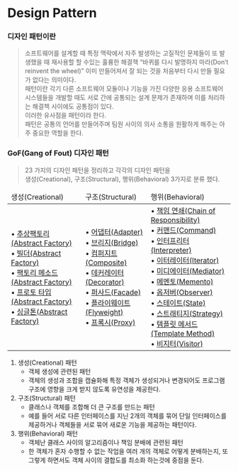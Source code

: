 # Design Pattern

### 디자인 패턴이란
>소프트웨어를 설계할 때 특정 맥락에서 자주 발생하는 고질적인 문제들이 또 발생했을 때 재사용할 할 수있는 훌륭한 해결책
“바퀴를 다시 발명하지 마라(Don’t reinvent the wheel)” 이미 만들어져서 잘 되는 것을 처음부터 다시 만들 필요가 없다는 의미이다. <br>
패턴이란 각기 다른 소프트웨어 모듈이나 기능을 가진 다양한 응용 소프트웨어 시스템들을 개발할 때도 서로 간에 공통되는 설계 문제가 존재하며 이를 처리하는 해결책 사이에도 공통점이 있다. <br>이러한 유사점을 패턴이라 한다.<br>
패턴은 공통의 언어를 만들어주며 팀원 사이의 의사 소통을 원활하게 해주는 아주 중요한 역할을 한다.


### GoF(Gang of Fout) 디자인 패턴
> 23 가지의 디자인 패턴을 정리하고 각각의 디자인 패턴을 <br>생성(Creational), 구조(Structural), 행위(Behavioral) 3가지로 분류 했다.

<table>
   <thead>
      <tr>
         <td>생성(Creational)</td>
         <td>구조(Structural)</td>
         <td>행위(Behavioral)</td>
      </tr>
   </thead>
   <tbody>
      <tr>
         <td>
            • <a href="https://github.com/parknnna/designPattern/blob/master/src/creational/abstractFactoryPattern/AbstractFactoryPattern.md">추상팩토리(Abstract Factory)</a> <br/>
            • <a href="https://github.com/parknnna/designPattern/blob/master/src/creational/builderPattern/builderPattern.md">빌더(Abstract Factory)</a> <br/>
            • <a href="https://github.com/parknnna/designPattern/blob/master/src/creational/factoryMethodPattern/factoryMethodPattern.md">팩토리 메소드(Abstract Factory)</a> <br/>
            • <a href="https://github.com/parknnna/designPattern/blob/master/src/creational/prototypePattern/prototypePattern.md">프로토 타입(Abstract Factory)</a> <br/>
            • <a href="https://github.com/parknnna/designPattern/blob/master/src/creational/singletonPattern/singleton.md">싱글톤(Abstract Factory)</a> <br/>
         </td>
         <td>
            • <a href="#">어댑터(Adapter)</a> <br/>
            • <a href="#">브리지(Bridge)</a> <br/>
            • <a href="#">컴퍼지트(Composite)</a> <br/>
            • <a href="#">데커레이터(Decorator)</a> <br/>
            • <a href="#">퍼사드(Facade)</a> <br/>
            • <a href="#">플라이웨이트(Flyweight)</a> <br/>
            • <a href="#">프록시(Proxy)</a> <br/>
         </td>
         <td>
            • <a href="#"> 책임 연쇄(Chain of Responsibility)    </a> <br/>
            • <a href="#"> 커맨드(Command)                      </a> <br/>
            • <a href="#"> 인터프리터(Interpreter)                </a> <br/>
            • <a href="#"> 이터레이터(Iterator)                   </a> <br/>
            • <a href="#"> 미디에이터(Mediator)                   </a> <br/>
            • <a href="#"> 메멘토(Memento)                      </a> <br/>
            • <a href="#"> 옵저버(Observer)                     </a> <br/>
            • <a href="#"> 스테이트(State)                       </a> <br/>
            • <a href="#"> 스트래티지(Strategy)                   </a> <br/>
            • <a href="#"> 템플릿 메서드(Template Method)          </a> <br/>
            • <a href="#"> 비지터(Visitor)                      </a> <br/>
         </td>
      </tr>
   </tbody>
</table>


1. 생성(Creational) 패턴
    * 객체 생성에 관련된 패턴
    * 객체의 생성과 조합을 캡슐화해 특정 객체가 생성되거나 변경되어도 프로그램 구조에 영향을 크게 받지 않도록 유연성을 제공한다.
2. 구조(Structural) 패턴
    * 클래스나 객체를 조합해 더 큰 구조를 만드는 패턴
    * 예를 들어 서로 다른 인터페이스를 지닌 2개의 객체를 묶어 단일 인터페이스를 제공하거나 객체들을 서로 묶어 새로운 기능을 제공하는 패턴이다.
3. 행위(Behavioral) 패턴
    * 객체난 클래스 사이의 알고리즘이나 책임 분배에 관련된 패턴
    * 한 객체가 혼자 수행할 수 없는 작업을 여러 개의 객체로 어떻게 분배하는지, 또 그렇게 하면서도 객체 사이의 결합도를 최소화 하는것에 중점을 둔다.




 

